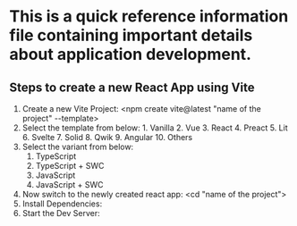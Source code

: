 # This is a quick reference information file containing important details about application development.

## Steps to create a new React App using Vite

  1. Create a new Vite Project: <npm create vite@latest "name of the project" --template>
  2. Select the template from below:
    1. Vanilla
    2. Vue
    3. React
    4. Preact
    5. Lit
    6. Svelte
    7. Solid
    8. Qwik
    9. Angular
    10. Others
   3. Select the variant from below:
      1. TypeScript
      2. TypeScript + SWC
      3. JavaScript
      4. JavaScript + SWC
   4. Now switch to the newly created react app: <cd "name of the project">
   5. Install Dependencies: <npm install>
   6. Start the Dev Server: <npm run dev>
